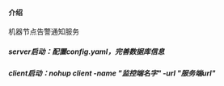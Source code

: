 #### 介绍
机器节点告警通知服务
##### server启动：配置config.yaml，完善数据库信息

##### client启动：nohup client -name "监控端名字" -url "服务端url"
